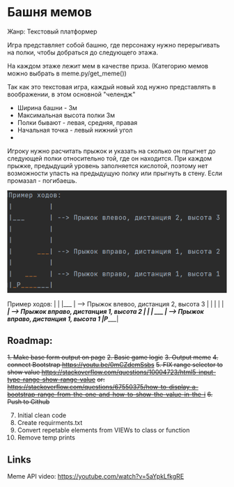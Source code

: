 # Башня мемов
Жанр: Текстовый платформер

Игра представляет собой башню, где персонажу нужно перерыгивать на полки, чтобы добраться до следующего этажа.

На каждом этаже лежит мем в качестве приза. (Категорию мемов можно выбрать в meme.py/get_meme())

Так как это текстовая игра, каждый новый ход нужно представлять в воображении, в этом основной "челендж"

- Ширина башни - 3м
- Максимальная высота полки 3м
- Полки бывают - левая, средняя, правая
- Начальная точка - левый нижний угол
- 
Игроку нужно расчитать прыжок и указать на сколько он прыгнет до следующей полки относительно той, где он находится.
При каждом прыжке, предыдущий уровень заполняется кислотой, поэтому нет возможности упасть на предыдущую полку или 
прыгнуть в стену. Если промазал - погибаешь.

![turn example image](static/welcome.png)

Пример ходов: 
|         |
|___      | --> Прыжок влевоо, дистанция 2, высота 3
|         |
|         |
|      ___| --> Прыжок вправо, дистанция 1, высота 2
|         |
|   ___   | --> Прыжок вправо, дистанция 1, высота 1
|_P_______|


[//]: # (## Алгоритм:)

[//]: # (1. Рандомизируем горизонтальное положение полки &#40;Лево, Центр, Право&#41;)

[//]: # (   1.1. Пример: Следующая полка находится по центру башни/ по правой части башни)

[//]: # (2. Рандомизируем вертикальное положение &#40;Довольно низко, Довольно высоко, Очень высоко&#41;)

[//]: # (   2.1. Пример: Следующая полка ... и довольно низко/довольно высоко/Очень высоко )

[//]: # (3. В проверке высоты прыжка все просто - 0=низко, 1=высоко, 2=очень высоко, поэтому )

[//]: # (      рандомайзером присваиваем значение и потом проверяем, угадал ли пользователь)

[//]: # (   1. В проверке дистанции сложнее, нужно запоминать текущее положение игрока)

[//]: # (      4.1. КАК ЗАПОМНИТЬ ПОЛОЖЕНИЕ?)

[//]: # (      4.2. Лево=1, Центр=2, Право=3)

[//]: # (      4.3. От текущего положения отнимаем, если прыжок влево и прибавляем, если прыжок вправо, если прыжок на месте,)

[//]: # (            то положение не важно)

[//]: # (      4.4. Рандомим положение полки, отнимаем/прибавляем значение пользователя, если новое полоежние пользователя)

[//]: # (            равно положению полку, то проходит проверку)

[//]: # (      4.5. Если пользователь прыгнул в стену, то значение выходит за диапазон 1-3, значит нужно вывести сообщение )

[//]: # (          "Вы прыгнули в стену и кислота догнала вас")

[//]: # (4. Если игрок не угадал хоть одно число, то он падает в кислоту &#40;показываем acid_fall.jpg&#41;)

[//]: # (5. Если игрок угадал оба числа, увеличиваем его score на 100 и выдаем следующую полку)

[//]: # (6. Если игрок прыгнул на 3 полки, то попадает на этаж, где дополнительно получает Score + 200 и мем из get_meme&#40;&#41;)

[//]: # (7. Общий счет отображается в углу)

## Roadmap:

~~1. Make base form output on page~~
~~2. Basic game logic~~
~~3. Output meme~~
~~4. connect Bootstrap  https://youtu.be/0mCZdemSsbs~~
~~5. FIX range selector to show value https://stackoverflow.com/questions/10004723/html5-input-type-range-show-range-value~~
~~or: https://stackoverflow.com/questions/67550375/how-to-display-a-bootstrap-range-from-the-one-and-how-to-show-the-value-in-the-i~~
~~6. Push to Github~~

7. Initial clean code
8. Create requirments.txt
9. Convert repetable elements from VIEWs to class or function
10. Remove temp prints

## Links
Meme API video: https://youtube.com/watch?v=5aYpkLfkgRE
